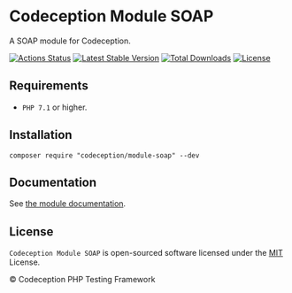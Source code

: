 # Codeception Module SOAP

A SOAP module for Codeception.

[![Actions Status](https://github.com/Codeception/module-soap/workflows/CI/badge.svg)](https://github.com/Codeception/module-soap/actions)
[![Latest Stable Version](https://poser.pugx.org/codeception/module-soap/v/stable)](https://github.com/Codeception/module-soap/releases)
[![Total Downloads](https://poser.pugx.org/codeception/module-soap/downloads)](https://packagist.org/packages/codeception/module-soap)
[![License](https://poser.pugx.org/codeception/module-soap/license)](/LICENSE)

## Requirements

* `PHP 7.1` or higher.

## Installation

```
composer require "codeception/module-soap" --dev
```

## Documentation

See [the module documentation](https://codeception.com/docs/modules/SOAP).

## License

`Codeception Module SOAP` is open-sourced software licensed under the [MIT](/LICENSE) License.

© Codeception PHP Testing Framework
